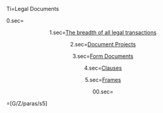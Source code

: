 Ti=Legal Documents

0.sec=<center>

1.sec=<a href="i.php?v=l&f=Dx/Acme/">The breadth of all legal transactions</a>

2.sec=<a href="https://github.com/CommonAccord/Cmacc-Org/blob/master/Doc/S/Link/Project/List_0.md">Document Projects</a>
  
3.sec=<a href="i.php?v=s&f=Wx/org/americanbar/MSPA/Form/0.md">Form Documents</a>
 
4.sec=<a href="i.php?v=s&f=GH/KantaraInitiative/UMA-Text/0.md">Clauses</a>

5.sec=<a href="i.php?v=d&f=OTF/ProseObject-Stack/Legal/Doc_Frame_0.md">Frames</a>

00.sec=</center>

=[G/Z/paras/s5]
